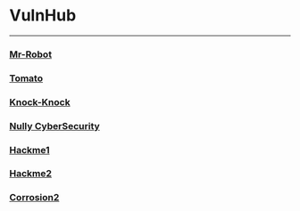 # VulnHub
***
### [Mr-Robot](/Mr-Robot)
### [Tomato](/Tomato/)
### [Knock-Knock](/Knock-Knock/)
### [Nully CyberSecurity](/Nully-CyberSecurity/)
### [Hackme1](/Hackme1/)
### [Hackme2](/Hackme2/)
### [Corrosion2](/Corrosion2/)